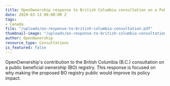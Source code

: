 ```yaml
---
title: OpenOwnership response to British Columbia consultation on a Public Beneficial Ownership Registry
date: 2020-03-13 00:00:00 Z
tags:
- Canada
file: "/uploads/oo-response-to-british-columbia-consultation.pdf"
thumbnail-image: "/uploads/oo-response-to-british-columbia-consultation.jpg"
author: OpenOwnership
resource_type: Consultations
is_featured: false
---
```


OpenOwnership's contribution to the British Columbia (B.C.) consultation on a public
beneficial ownership (BO) registry. This response is focused on why making the proposed BO
registry public would improve its policy impact.
